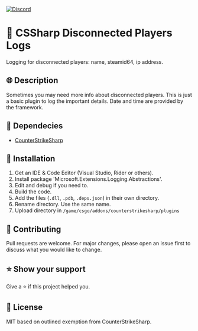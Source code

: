 [![Discord](https://img.shields.io/discord/1323042994437357599?style=for-the-badge)](https://discord.com/invite/zsmUzthPXx)

# 📌 CSSharp Disconnected Players Logs
Logging for disconnected players: name, steamid64, ip address.

## 🌐 Description
Sometimes you may need more info about disconnected players. This is just a basic plugin to log the important details. Date and time are provided by the framework.

## 📗 Dependecies
- [CounterStrikeSharp](https://github.com/roflmuffin/CounterStrikeSharp)

## 📄 Installation
1. Get an IDE & Code Editor (Visual Studio, Rider or others).
2. Install package 'Microsoft.Extensions.Logging.Abstractions'.
3. Edit and debug if you need to.
4. Build the code.
5. Add the files (`.dll`, `.pdb`, `.deps.json`) in their own directory.
6. Rename directory. Use the same name.
7. Upload directory in `/game/csgo/addons/counterstrikesharp/plugins`

## 🤝 Contributing
Pull requests are welcome. For major changes, please open an issue first to discuss what you would like to change.

## ⭐ Show your support
Give a ⭐ if this project helped you.

## 📝 License
MIT based on outlined exemption from CounterStrikeSharp.
